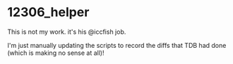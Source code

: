 12306_helper
============

This is not my work. it's his @iccfish job.

I'm just manually updating the scripts to record the diffs that TDB had done (which is making no sense at all)!
